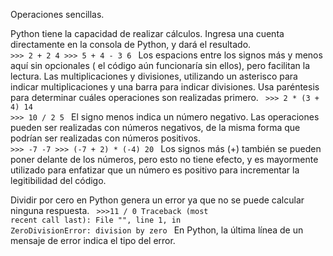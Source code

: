 Operaciones sencillas.

Python tiene la capacidad de realizar cálculos. Ingresa una cuenta directamente en la consola de Python, y dará el resultado.
<code>
    >>> 2 + 2
    4
    >>> 5 + 4 - 3
    6
</code>
 Los espacions entre los signos más y menos aquí sin opcionales ( el código aún funcionaría sin ellos), pero facilitan la lectura.
 Las multiplicaciones y divisiones, utilizando un asterisco para indicar multiplicaciones y una barra para indicar divisiones.
 Usa paréntesis para determinar cuáles operaciones son realizadas primero.
 <code>
    >>> 2 * (3 + 4)
    14
    >>> 10 / 2
    5
</code>
El signo menos indica un número negativo. Las operaciones pueden ser realizadas con números negativos, de la misma forma que podrían ser realizadas con números positivos.
<code>
    >>> -7 
    -7 
    >>> (-7 + 2) * (-4)
    20
</code>
Los signos más (+) también se pueden poner delante de los números, pero esto no tiene efecto, y es mayormente utilizado para enfatizar que un número es positivo para incrementar la legitibilidad del código.

Dividir por cero en Python genera un error ya que no se puede calcular ninguna respuesta.
<code>
    >>>11 / 0
    Traceback (most recent call last): 
    File "<stdin>", line 1, in <module>
    ZeroDivisionError: division by zero
</code>
En Python, la última línea de un mensaje de error indica el tipo del error. 
